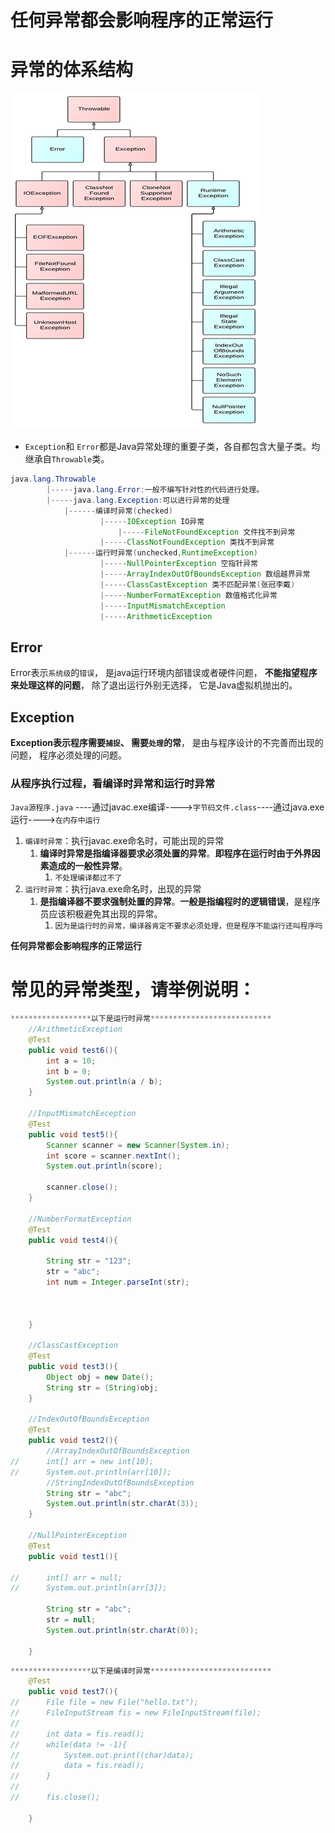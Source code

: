 # **任何异常都会影响程序的正常运行**
# 异常的体系结构
![image.png](image/img.png)
- `Exception`和 `Error`都是Java异常处理的重要⼦类，各⾃都包含⼤量⼦类。均继承自`Throwable`类。
```java
java.lang.Throwable
		|-----java.lang.Error:一般不编写针对性的代码进行处理。
		|-----java.lang.Exception:可以进行异常的处理
			|------编译时异常(checked)
					|-----IOException IO异常
						|-----FileNotFoundException 文件找不到异常
					|-----ClassNotFoundException 类找不到异常
			|------运行时异常(unchecked,RuntimeException)
					|-----NullPointerException 空指针异常
					|-----ArrayIndexOutOfBoundsException 数组越界异常
					|-----ClassCastException 类不匹配异常(张冠李戴)
					|-----NumberFormatException 数值格式化异常
					|-----InputMismatchException 
					|-----ArithmeticException
```
## Error
Error表⽰`系统级`的`错误`， 是java运⾏环境内部错误或者硬件问题， **不能指望程序来处理这样的问题**， 除了退出运⾏外别⽆选择， 它是Java虚拟机抛出的。
## Exception
**Exception表⽰程序需要`捕捉`、 需要`处理`的常**， 是由与程序设计的不完善⽽出现的问题， 程序必须处理的问题。
### 从程序执行过程，看编译时异常和运行时异常
`Java源程序.java` ----通过javac.exe编译---->`字节码文件.class`----通过java.exe运行---->`在内存中运行`

1. `编译时异常`：执行javac.exe命名时，可能出现的异常
   1. **编译时异常是指编译器要求必须处置的异常**。**即程序在运行时由于外界因素造成的一般性异常**。
      1. `不处理编译都过不了 `
2. `运行时异常`：执行java.exe命名时，出现的异常
   1. **是指编译器不要求强制处置的异常**。**一般是指编程时的逻辑错误**，是程序员应该积极避免其出现的异常。
      1. `因为是运行时的异常，编译器肯定不要求必须处理，但是程序不能运行还叫程序吗`

**任何异常都会影响程序的正常运行** 
# 常见的异常类型，请举例说明：
```java
******************以下是运行时异常***************************
	//ArithmeticException
	@Test
	public void test6(){
		int a = 10;
		int b = 0;
		System.out.println(a / b);
	}
	
	//InputMismatchException
	@Test
	public void test5(){
		Scanner scanner = new Scanner(System.in);
		int score = scanner.nextInt();
		System.out.println(score);
		
		scanner.close();
	}
	
	//NumberFormatException
	@Test
	public void test4(){
		
		String str = "123";
		str = "abc";
		int num = Integer.parseInt(str);
		
		
		
	}
	
	//ClassCastException
	@Test
	public void test3(){
		Object obj = new Date();
		String str = (String)obj;
	}
	
	//IndexOutOfBoundsException
	@Test
	public void test2(){
		//ArrayIndexOutOfBoundsException
//		int[] arr = new int[10];
//		System.out.println(arr[10]);
		//StringIndexOutOfBoundsException
		String str = "abc";
		System.out.println(str.charAt(3));
	}
	
	//NullPointerException
	@Test
	public void test1(){
		
//		int[] arr = null;
//		System.out.println(arr[3]);
		
		String str = "abc";
		str = null;
		System.out.println(str.charAt(0));
		
	}
```
```java
******************以下是编译时异常***************************
	@Test
	public void test7(){
//		File file = new File("hello.txt");
//		FileInputStream fis = new FileInputStream(file);
//		
//		int data = fis.read();
//		while(data != -1){
//			System.out.print((char)data);
//			data = fis.read();
//		}
//		
//		fis.close();
		
	}
```

